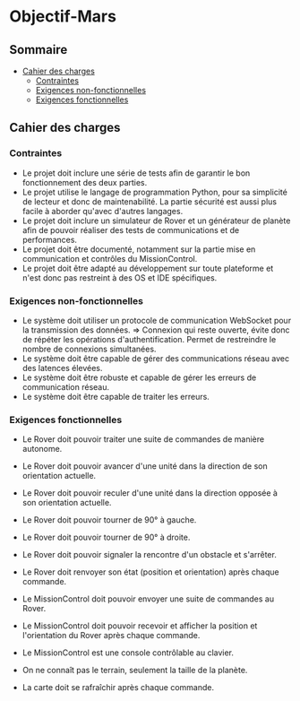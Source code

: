 # Objectif-Mars

## Sommaire

-   [Cahier des charges](#cahier-des-charges)
    -   [Contraintes](#contraintes)
    -   [Exigences non-fonctionnelles](#exigences-non-fonctionnelles)
    -   [Exigences fonctionnelles](#exigences-fonctionnelles)

## Cahier des charges

### Contraintes

-   Le projet doit inclure une série de tests afin de garantir le bon fonctionnement des deux parties.
-   Le projet utilise le langage de programmation Python, pour sa simplicité de lecteur et donc de maintenabilité. La partie sécurité est aussi plus facile à aborder qu'avec d'autres langages.
-   Le projet doit inclure un simulateur de Rover et un générateur de planète afin de pouvoir réaliser des tests de communications et de performances.
-   Le projet doit être documenté, notamment sur la partie mise en communication et contrôles du MissionControl.
-   Le projet doit être adapté au développement sur toute plateforme et n'est donc pas restreint à des OS et IDE spécifiques.

### Exigences non-fonctionnelles

-   Le système doit utiliser un protocole de communication WebSocket pour la transmission des données.
    => Connexion qui reste ouverte, évite donc de répéter les opérations d'authentification. Permet de restreindre le nombre de connexions simultanées.
-   Le système doit être capable de gérer des communications réseau avec des latences élevées.
-   Le système doit être robuste et capable de gérer les erreurs de communication réseau.
-   Le système doit être capable de traiter les erreurs.

### Exigences fonctionnelles

-   Le Rover doit pouvoir traiter une suite de commandes de manière autonome.
-   Le Rover doit pouvoir avancer d'une unité dans la direction de son orientation actuelle.
-   Le Rover doit pouvoir reculer d'une unité dans la direction opposée à son orientation actuelle.
-   Le Rover doit pouvoir tourner de 90° à gauche.
-   Le Rover doit pouvoir tourner de 90° à droite.
-   Le Rover doit pouvoir signaler la rencontre d'un obstacle et s'arrêter.
-   Le Rover doit renvoyer son état (position et orientation) après chaque commande.

-   Le MissionControl doit pouvoir envoyer une suite de commandes au Rover.
-   Le MissionControl doit pouvoir recevoir et afficher la position et l'orientation du Rover après chaque commande.
-   Le MissionControl est une console contrôlable au clavier.

-   On ne connaît pas le terrain, seulement la taille de la planète.
-   La carte doit se rafraîchir après chaque commande.
